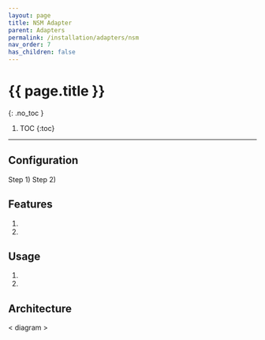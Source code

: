 ```yaml
---
layout: page
title: NSM Adapter
parent: Adapters
permalink: /installation/adapters/nsm
nav_order: 7
has_children: false
---
```

# {{ page.title }}
{: .no_toc }

1. TOC
{:toc}
---
## Configuration
Step 1)
Step 2)

## Features
1. 
1. 

## Usage
1. 
1. 

## Architecture
< diagram >
